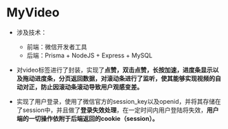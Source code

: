 # MyVideo
- 涉及技术：
  - 前端：微信开发者工具
  - 后端：Prisma + NodeJS + Express + MySQL



- 对video标签进行了封装，实现了**点赞，双击点赞，长按加速，进度条显示以及拖动进度条，分页返回数据，对滚动条进行了监听，使其能够实现视频的自动对正，防止因滚动条滚动导致用户观感变差。**



- 实现了用户登录，使用了微信官方的session_key以及openid，并将其存储在了session中，并且做了**登录失效处理**，在一定时间内用户登陆将失效，**用户端的一切操作依附于后端返回的cookie（session）。**

